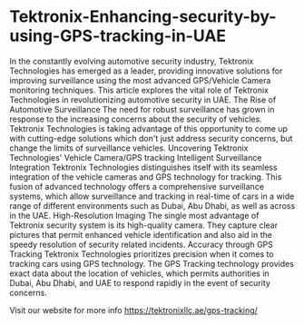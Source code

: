 # Tektronix-Enhancing-security-by-using-GPS-tracking-in-UAE
In the constantly evolving automotive security industry, Tektronix Technologies has emerged as a leader, providing innovative solutions for improving surveillance using the most advanced GPS/Vehicle Camera monitoring techniques. This article explores the vital role of Tektronix Technologies in revolutionizing automotive security in UAE.
The Rise of Automotive Surveillance
The need for robust surveillance has grown in response to the increasing concerns about the security of vehicles. Tektronix Technologies is taking advantage of this opportunity to come up with cutting-edge solutions which don't just address security concerns, but change the limits of surveillance vehicles.
Uncovering Tektronix Technologies' Vehicle Camera/GPS tracking
Intelligent Surveillance Integration
Tektronix Technologies distinguishes itself with its seamless integration of the vehicle cameras and GPS technology for tracking. This fusion of advanced technology offers a comprehensive surveillance systems, which allow surveillance and tracking in real-time of cars in a wide range of different environments such as Dubai, Abu Dhabi, as well as across in the UAE.
High-Resolution Imaging
The single most advantage of Tektronix security system is its high-quality camera. They capture clear pictures that permit enhanced vehicle identification and also aid in the speedy resolution of security related incidents.
Accuracy through GPS Tracking
Tektronix Technologies prioritizes precision when it comes to tracking cars using GPS technology. The GPS Tracking technology provides exact data about the location of vehicles, which permits authorities in Dubai, Abu Dhabi, and UAE to respond rapidly in the event of security concerns.

Visit our website for more info https://tektronixllc.ae/gps-tracking/
